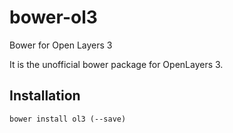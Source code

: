 bower-ol3
================

Bower for Open Layers 3

It is the unofficial bower package for OpenLayers 3.

## Installation
`bower install ol3 (--save)`

